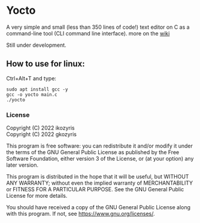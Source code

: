 # Yocto
A very simple and small (less than 350 lines of code!) text editor on C as a command-line tool (CLI command line interface). more on the [wiki](https://github.com/ikozyris/yocto/wiki)

Still under development.
## How to use for linux:
Ctrl+Alt+T and type:
```
sudo apt install gcc -y 
gcc -o yocto main.c
./yocto
```

### License

Copyright (C) 2022  ikozyris<br>
Copyright (C) 2022  gkozyris

This program is free software: you can redistribute it and/or modify
it under the terms of the GNU General Public License as published by
the Free Software Foundation, either version 3 of the License, or
(at your option) any later version.

This program is distributed in the hope that it will be useful,
but WITHOUT ANY WARRANTY; without even the implied warranty of
MERCHANTABILITY or FITNESS FOR A PARTICULAR PURPOSE.  See the
GNU General Public License for more details.

You should have received a copy of the GNU General Public License
along with this program.  If not, see <https://www.gnu.org/licenses/>.

